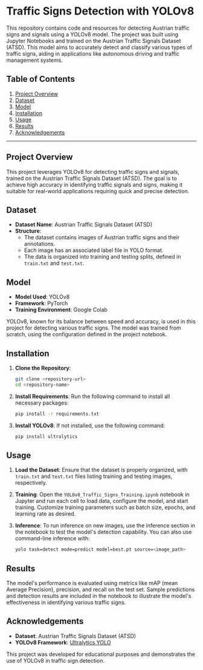 # Traffic Signs Detection with YOLOv8

This repository contains code and resources for detecting Austrian traffic signs and signals using a YOLOv8 model. The project was built using Jupyter Notebooks and trained on the Austrian Traffic Signals Dataset (ATSD). This model aims to accurately detect and classify various types of traffic signs, aiding in applications like autonomous driving and traffic management systems.

## Table of Contents

1. [Project Overview](#project-overview)
2. [Dataset](#dataset)
3. [Model](#model)
4. [Installation](#installation)
5. [Usage](#usage)
6. [Results](#results)
7. [Acknowledgements](#acknowledgements)

---

## Project Overview

This project leverages YOLOv8 for detecting traffic signs and signals, trained on the Austrian Traffic Signals Dataset (ATSD). The goal is to achieve high accuracy in identifying traffic signals and signs, making it suitable for real-world applications requiring quick and precise detection.

## Dataset

- **Dataset Name**: Austrian Traffic Signals Dataset (ATSD)
- **Structure**:
  - The dataset contains images of Austrian traffic signs and their annotations.
  - Each image has an associated label file in YOLO format.
  - The data is organized into training and testing splits, defined in `train.txt` and `test.txt`.

## Model

- **Model Used**: YOLOv8
- **Framework**: PyTorch
- **Training Environment**: Google Colab

YOLOv8, known for its balance between speed and accuracy, is used in this project for detecting various traffic signs. The model was trained from scratch, using the configuration defined in the project notebook.

## Installation

1. **Clone the Repository**:
    ```bash
    git clone <repository-url>
    cd <repository-name>
    ```

2. **Install Requirements**:
    Run the following command to install all necessary packages:
    ```bash
    pip install -r requirements.txt
    ```

3. **Install YOLOv8**:
    If not installed, use the following command:
    ```bash
    pip install ultralytics
    ```

## Usage

1. **Load the Dataset**:
   Ensure that the dataset is properly organized, with `train.txt` and `test.txt` files listing training and testing images, respectively.

2. **Training**:
   Open the `YOLOv8_Traffic_Signs_Training.ipynb` notebook in Jupyter and run each cell to load data, configure the model, and start training. Customize training parameters such as batch size, epochs, and learning rate as desired.

3. **Inference**:
   To run inference on new images, use the inference section in the notebook to test the model's detection capability. You can also use command-line inference with:
    ```bash
    yolo task=detect mode=predict model=best.pt source=<image_path>
    ```

## Results

The model's performance is evaluated using metrics like mAP (mean Average Precision), precision, and recall on the test set. Sample predictions and detection results are included in the notebook to illustrate the model's effectiveness in identifying various traffic signs.

## Acknowledgements

- **Dataset**: Austrian Traffic Signals Dataset (ATSD)
- **YOLOv8 Framework**: [Ultralytics YOLO](https://github.com/ultralytics/ultralytics)

This project was developed for educational purposes and demonstrates the use of YOLOv8 in traffic sign detection.
